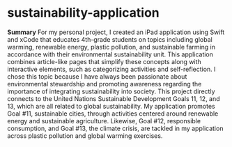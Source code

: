 # sustainability-application
**Summary**
For my personal project, I created an iPad application using Swift and xCode that educates 4th-grade students on topics including global warming, renewable energy, plastic pollution, and sustainable farming in accordance with their environmental sustainability unit. This application combines article-like pages that simplify these concepts along with interactive elements, such as categorizing activities and self-reflection. I chose this topic because I have always been passionate about environmental stewardship and promoting awareness regarding the importance of integrating sustainability into society. This project directly connects to the United Nations Sustainable Development Goals 11, 12, and 13, which are all related to global sustainability. My application promotes Goal #11, sustainable cities, through activities centered around renewable energy and sustainable agriculture. Likewise, Goal #12, responsible consumption, and Goal #13, the climate crisis, are tackled in my application across plastic pollution and global warming exercises.

